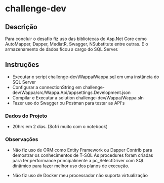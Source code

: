 # challenge-dev

## Descrição
Para concluir o desafio fiz uso das bibliotecas do Asp.Net Core como AutoMapper, Dapper, MediatR, Swagger, NSubstitute entre outras.
E o armazenamento de dados ficou a cargo do SQL Server.

## Instruções
 - Executar o script challenge-dev\Wappa\Wappa.sql em uma instância do SQL Server
 - Configurar a connectionString em challenge-dev/Wappa/src/Wappa.Api/appsettings.Development.json
 - Compilar e Executar a solution challenge-dev/Wappa/Wappa.sln
 - Fazer uso do Swagger ou Postman para testar as API's

### Dados do Projeto
 - 20hrs em 2 dias. (Sofri muito com o notebook)

### Observações
 - Não fiz uso de ORM como Entity Framework ou Dapper Contrib para demostrar os conhecimentos de T-SQL
As procedures foram criadas para ter performance principalmente a pc_SelectDriver com SQL dinâmico para fazer melhor uso dos planos de execução.

 - Não fiz uso de Docker meu processador não suporta virtualização
